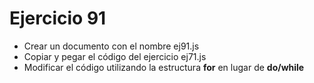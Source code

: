 # Ejercicio 91

* Crear un documento con el nombre ej91.js
* Copiar y pegar el código del ejercicio ej71.js
* Modificar el código utilizando la estructura **for** en lugar de **do/while**